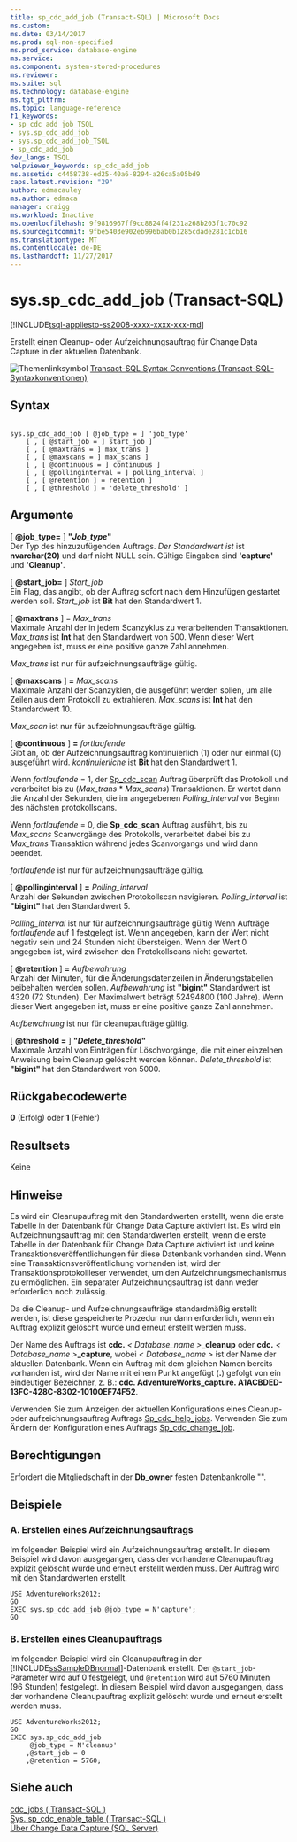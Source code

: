 ```yaml
---
title: sp_cdc_add_job (Transact-SQL) | Microsoft Docs
ms.custom: 
ms.date: 03/14/2017
ms.prod: sql-non-specified
ms.prod_service: database-engine
ms.service: 
ms.component: system-stored-procedures
ms.reviewer: 
ms.suite: sql
ms.technology: database-engine
ms.tgt_pltfrm: 
ms.topic: language-reference
f1_keywords:
- sp_cdc_add_job_TSQL
- sys.sp_cdc_add_job
- sys.sp_cdc_add_job_TSQL
- sp_cdc_add_job
dev_langs: TSQL
helpviewer_keywords: sp_cdc_add_job
ms.assetid: c4458738-ed25-40a6-8294-a26ca5a05bd9
caps.latest.revision: "29"
author: edmacauley
ms.author: edmaca
manager: craigg
ms.workload: Inactive
ms.openlocfilehash: 9f9816967ff9cc8824f4f231a268b203f1c70c92
ms.sourcegitcommit: 9fbe5403e902eb996bab0b1285cdade281c1cb16
ms.translationtype: MT
ms.contentlocale: de-DE
ms.lasthandoff: 11/27/2017
---
```

# <a name="sysspcdcaddjob-transact-sql"></a>sys.sp_cdc_add_job (Transact-SQL)
[!INCLUDE[tsql-appliesto-ss2008-xxxx-xxxx-xxx-md](../../includes/tsql-appliesto-ss2008-xxxx-xxxx-xxx-md.md)]

  Erstellt einen Cleanup- oder Aufzeichnungsauftrag für Change Data Capture in der aktuellen Datenbank.  
  
 ![Themenlinksymbol](../../database-engine/configure-windows/media/topic-link.gif "Topic link icon") [Transact-SQL Syntax Conventions (Transact-SQL-Syntaxkonventionen)](../../t-sql/language-elements/transact-sql-syntax-conventions-transact-sql.md)  
  
## <a name="syntax"></a>Syntax  
  
```  
  
sys.sp_cdc_add_job [ @job_type = ] 'job_type'  
    [ , [ @start_job = ] start_job ]   
    [ , [ @maxtrans = ] max_trans ]   
    [ , [ @maxscans = ] max_scans ]   
    [ , [ @continuous = ] continuous ]   
    [ , [ @pollinginterval = ] polling_interval ]   
    [ , [ @retention ] = retention ]   
    [ , [ @threshold ] = 'delete_threshold' ]  
```  
  
## <a name="arguments"></a>Argumente  
 [  **@job_type=** ] **"***Job_type***"**  
 Der Typ des hinzuzufügenden Auftrags. *Der Standardwert ist* ist **nvarchar(20)** und darf nicht NULL sein. Gültige Eingaben sind **'capture'** und **'Cleanup'**.  
  
 [  **@start_job=** ] *Start_job*  
 Ein Flag, das angibt, ob der Auftrag sofort nach dem Hinzufügen gestartet werden soll. *Start_job* ist **Bit** hat den Standardwert 1.  
  
 [  **@maxtrans**  ] = *Max_trans*  
 Maximale Anzahl der in jedem Scanzyklus zu verarbeitenden Transaktionen. *Max_trans* ist **Int** hat den Standardwert von 500. Wenn dieser Wert angegeben ist, muss er eine positive ganze Zahl annehmen.  
  
 *Max_trans* ist nur für aufzeichnungsaufträge gültig.  
  
 [  **@maxscans**  ]  **=**  *Max_scans*  
 Maximale Anzahl der Scanzyklen, die ausgeführt werden sollen, um alle Zeilen aus dem Protokoll zu extrahieren. *Max_scans* ist **Int** hat den Standardwert 10.  
  
 *Max_scan* ist nur für aufzeichnungsaufträge gültig.  
  
 [  **@continuous**  ]  **=**  *fortlaufende*  
 Gibt an, ob der Aufzeichnungsauftrag kontinuierlich (1) oder nur einmal (0) ausgeführt wird. *kontinuierliche* ist **Bit** hat den Standardwert 1.  
  
 Wenn *fortlaufende* = 1, der [Sp_cdc_scan](../../relational-databases/system-stored-procedures/sys-sp-cdc-scan-transact-sql.md) Auftrag überprüft das Protokoll und verarbeitet bis zu (*Max_trans* \* *Max_scans*) Transaktionen. Er wartet dann die Anzahl der Sekunden, die im angegebenen *Polling_interval* vor Beginn des nächsten protokollscans.  
  
 Wenn *fortlaufende* = 0, die **Sp_cdc_scan** Auftrag ausführt, bis zu *Max_scans* Scanvorgänge des Protokolls, verarbeitet dabei bis zu *Max_trans* Transaktion während jedes Scanvorgangs und wird dann beendet.  
  
 *fortlaufende* ist nur für aufzeichnungsaufträge gültig.  
  
 [  **@pollinginterval**  ]  **=**  *Polling_interval*  
 Anzahl der Sekunden zwischen Protokollscan navigieren. *Polling_interval* ist **"bigint"** hat den Standardwert 5.  
  
 *Polling_interval* ist nur für aufzeichnungsaufträge gültig Wenn Aufträge *fortlaufende* auf 1 festgelegt ist. Wenn angegeben, kann der Wert nicht negativ sein und 24 Stunden nicht übersteigen. Wenn der Wert 0 angegeben ist, wird zwischen den Protokollscans nicht gewartet.  
  
 [  **@retention**  ]  **=**  *Aufbewahrung*  
 Anzahl der Minuten, für die Änderungsdatenzeilen in Änderungstabellen beibehalten werden sollen. *Aufbewahrung* ist **"bigint"** Standardwert ist 4320 (72 Stunden). Der Maximalwert beträgt 52494800 (100 Jahre). Wenn dieser Wert angegeben ist, muss er eine positive ganze Zahl annehmen.  
  
 *Aufbewahrung* ist nur für cleanupaufträge gültig.  
  
 [  **@threshold =** ] **"***Delete_threshold***"**  
 Maximale Anzahl von Einträgen für Löschvorgänge, die mit einer einzelnen Anweisung beim Cleanup gelöscht werden können. *Delete_threshold* ist **"bigint"** hat den Standardwert von 5000.  
  
## <a name="return-code-values"></a>Rückgabecodewerte  
 **0** (Erfolg) oder **1** (Fehler)  
  
## <a name="result-sets"></a>Resultsets  
 Keine  
  
## <a name="remarks"></a>Hinweise  
 Es wird ein Cleanupauftrag mit den Standardwerten erstellt, wenn die erste Tabelle in der Datenbank für Change Data Capture aktiviert ist. Es wird ein Aufzeichnungsauftrag mit den Standardwerten erstellt, wenn die erste Tabelle in der Datenbank für Change Data Capture aktiviert ist und keine Transaktionsveröffentlichungen für diese Datenbank vorhanden sind. Wenn eine Transaktionsveröffentlichung vorhanden ist, wird der Transaktionsprotokollleser verwendet, um den Aufzeichnungsmechanismus zu ermöglichen. Ein separater Aufzeichnungsauftrag ist dann weder erforderlich noch zulässig.  
  
 Da die Cleanup- und Aufzeichnungsaufträge standardmäßig erstellt werden, ist diese gespeicherte Prozedur nur dann erforderlich, wenn ein Auftrag explizit gelöscht wurde und erneut erstellt werden muss.  
  
 Der Name des Auftrags ist **cdc.** *< Database_name >***_cleanup** oder **cdc.** *< Database_name >***_capture**, wobei *< Database_name >* ist der Name der aktuellen Datenbank. Wenn ein Auftrag mit dem gleichen Namen bereits vorhanden ist, wird der Name mit einem Punkt angefügt (**.**) gefolgt von ein eindeutiger Bezeichner, z. B.: **cdc. AdventureWorks_capture. A1ACBDED-13FC-428C-8302-10100EF74F52**.  
  
 Verwenden Sie zum Anzeigen der aktuellen Konfigurations eines Cleanup- oder aufzeichnungsauftrag Auftrags [Sp_cdc_help_jobs](../../relational-databases/system-stored-procedures/sys-sp-cdc-help-jobs-transact-sql.md). Verwenden Sie zum Ändern der Konfiguration eines Auftrags [Sp_cdc_change_job](../../relational-databases/system-stored-procedures/sys-sp-cdc-change-job-transact-sql.md).  
  
## <a name="permissions"></a>Berechtigungen  
 Erfordert die Mitgliedschaft in der **Db_owner** festen Datenbankrolle "".  
  
## <a name="examples"></a>Beispiele  
  
### <a name="a-creating-a-capture-job"></a>A. Erstellen eines Aufzeichnungsauftrags  
 Im folgenden Beispiel wird ein Aufzeichnungsauftrag erstellt. In diesem Beispiel wird davon ausgegangen, dass der vorhandene Cleanupauftrag explizit gelöscht wurde und erneut erstellt werden muss. Der Auftrag wird mit den Standardwerten erstellt.  
  
```  
USE AdventureWorks2012;  
GO  
EXEC sys.sp_cdc_add_job @job_type = N'capture';  
GO  
```  
  
### <a name="b-creating-a-cleanup-job"></a>B. Erstellen eines Cleanupauftrags  
 Im folgenden Beispiel wird ein Cleanupauftrag in der [!INCLUDE[ssSampleDBnormal](../../includes/sssampledbnormal-md.md)]-Datenbank erstellt. Der `@start_job`-Parameter wird auf 0 festgelegt, und `@retention` wird auf 5760 Minuten (96 Stunden) festgelegt. In diesem Beispiel wird davon ausgegangen, dass der vorhandene Cleanupauftrag explizit gelöscht wurde und erneut erstellt werden muss.  
  
```  
USE AdventureWorks2012;  
GO  
EXEC sys.sp_cdc_add_job  
     @job_type = N'cleanup'  
    ,@start_job = 0  
    ,@retention = 5760;  
```  
  
## <a name="see-also"></a>Siehe auch  
 [cdc_jobs &#40; Transact-SQL &#41;](../../relational-databases/system-tables/dbo-cdc-jobs-transact-sql.md)   
 [Sys. sp_cdc_enable_table &#40; Transact-SQL &#41;](../../relational-databases/system-stored-procedures/sys-sp-cdc-enable-table-transact-sql.md)   
 [Über Change Data Capture &#40;SQL Server&#41;](../../relational-databases/track-changes/about-change-data-capture-sql-server.md)  
  
  
